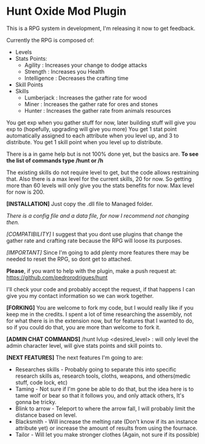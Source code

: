 # Hunt Oxide Mod Plugin
This is a RPG system in development, I'm releasing it now to get feedback.

Currently the RPG is composed of:
* Levels
* Stats Points:
  * Agility : Increases your change to dodge attacks
  * Strength : Increases you Health
  * Intelligence : Decreases the crafting time
* Skill Points
* Skills
  * Lumberjack : Increases the gather rate for wood
  * Miner : Increases the gather rate for ores and stones
  * Hunter : Increases the gather rate from animals resources

You get exp when you gather stuff for now, later building stuff will give you exp to (hopefully, upgrading will give you more)
You get 1 stat point automatically assigned to each attribute when you level up, and 3 to distribute.
You get 1 skill point when you level up to distribute.

There is a in game help but is not 100% done yet, but the basics are.
**To see the list of commands type /hunt or /h**

The existing skills do not require level to get,  but the code allows restraining that. Also there is a max level for the current skills, 20 for now. So getting more than 60 levels will only give you the stats benefits for now. Max level for now is 200.

**[INSTALLATION]**
Just copy the .dll file to Managed folder.

*There is a config file and a data file, for now I recommend not changing then.*

*[COMPATIBILITY]*
I suggest that you dont use plugins that change the gather rate and crafting rate because the RPG will loose its purposes.

*[IMPORTANT]*
Since I'm going to add plenty more features there may be needed to reset the RPG, so dont get to attached.

**Please**, if you want to help with the plugin, make a push request at:
https://github.com/pedrorodrigues/hunt

I'll check your code and probably accept the request, if that happens I can give you my contact information so we can work together.

**[FORKING]**
You are welcome to fork my code, but I would really like if you keep me in the credits. I spent a lot of time researching the assembly, not for what there is in the extension now, but for features that I wanted to do, so if you could do that, you are more than welcome to fork it.

**[ADMIN CHAT COMMANDS]**
/hunt lvlup <desired_level> : will only level the admin character level, will give stats points and skill points to.

**[NEXT FEATURES]**
The next features I'm going to are:
* Researches skills - Probably going to separate this into specific research skills as, research tools, cloths, weapons, and others(medic stuff, code lock, etc)
* Taming - Not sure if I'm gone be able to do that, but the idea here is to tame wolf or bear so that it follows you, and only attack others, It's gonna be tricky.
* Blink to arrow - Teleport to where the arrow fall, I will probably limit the distance based on level.
* Blacksmith - Will increase the melting rate (Don't know if its an instance attribute yet) or increase the amount of results from using the fournace.
* Tailor - Will let you make stronger clothes (Again, not sure if its possible)
